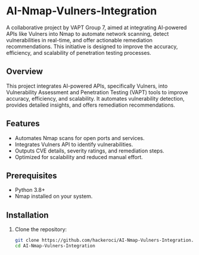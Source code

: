 # AI-Nmap-Vulners-Integration
A collaborative project by VAPT Group 7, aimed at integrating AI-powered APIs like Vulners into Nmap to automate network scanning, detect vulnerabilities in real-time, and offer actionable remediation recommendations. This initiative is designed to improve the accuracy, efficiency, and scalability of penetration testing processes.
## Overview  
This project integrates AI-powered APIs, specifically Vulners, into Vulnerability Assessment and Penetration Testing (VAPT) tools to improve accuracy, efficiency, and scalability. It automates vulnerability detection, provides detailed insights, and offers remediation recommendations.  

## Features  
- Automates Nmap scans for open ports and services.  
- Integrates Vulners API to identify vulnerabilities.  
- Outputs CVE details, severity ratings, and remediation steps.  
- Optimized for scalability and reduced manual effort.  

## Prerequisites  
- Python 3.8+  
- Nmap installed on your system.  

## Installation  
1. Clone the repository:  
   ```bash
   git clone https://github.com/hackeroci/AI-Nmap-Vulners-Integration.git  
   cd AI-Nmap-Vulners-Integration  
